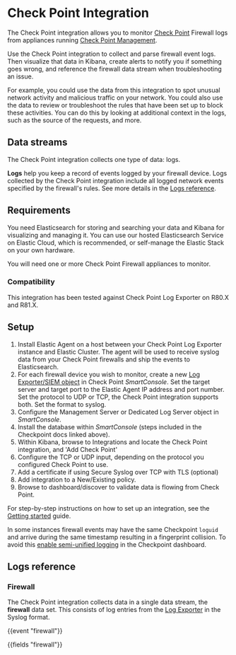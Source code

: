 # Check Point Integration

The Check Point integration allows you to monitor [Check Point](http://checkpoint.com/) Firewall logs from appliances running [Check Point Management](https://sc1.checkpoint.com/documents/latest/APIs/#introduction~v1.9%20).

Use the Check Point integration to collect and parse firewall event logs. Then visualize that data in Kibana, create alerts to notify you if something goes wrong, and reference the firewall data stream when troubleshooting an issue.

For example, you could use the data from this integration to spot unusual network activity and malicious traffic on your network. You could also use the data to review or troubleshoot the rules that have been set up to block these activities. You can do this by looking at additional context in the logs, such as the source of the requests, and more.

## Data streams

The Check Point integration collects one type of data: logs.

**Logs** help you keep a record of events logged by your firewall device.
Logs collected by the Check Point integration include all logged network events specified by the firewall's rules. See more details in the [Logs reference](#logs-reference).
 
## Requirements

You need Elasticsearch for storing and searching your data and Kibana for visualizing and managing it.
You can use our hosted Elasticsearch Service on Elastic Cloud, which is recommended, or self-manage the Elastic Stack on your own hardware.

You will need one or more Check Point Firewall appliances to monitor.

### Compatibility

This integration has been tested against Check Point Log Exporter on R80.X and R81.X.

## Setup

1. Install Elastic Agent on a host between your Check Point Log Exporter instance and Elastic Cluster. The agent will be used to receive syslog data from your Check Point firewalls and ship the events to Elasticsearch. 
2. For each firewall device you wish to monitor, create a new [Log Exporter/SIEM object](https://sc1.checkpoint.com/documents/R81/WebAdminGuides/EN/CP_R81_LoggingAndMonitoring_AdminGuide/Topics-LMG/Log-Exporter-Configuration-in-SmartConsole.htm?tocpath=Log%20Exporter%7C_____2) in Check Point *SmartConsole*. Set the target server and target port to the Elastic Agent IP address and port number. Set the protocol to UDP or TCP, the Check Point integration supports both. Set the format to syslog.
3. Configure the Management Server or Dedicated Log Server object in *SmartConsole*.
4. Install the database within *SmartConsole* (steps included in the Checkpoint docs linked above).
5. Within Kibana, browse to Integrations and locate the Check Point integration, and 'Add Check Point'
6. Configure the TCP or UDP input, depending on the protocol you configured Check Point to use. 
7. Add a certificate if using Secure Syslog over TCP with TLS (optional)
8. Add integration to a New/Existing policy. 
9. Browse to dashboard/discover to validate data is flowing from Check Point. 

For step-by-step instructions on how to set up an integration, see the
[Getting started](https://www.elastic.co/guide/en/welcome-to-elastic/current/getting-started-observability.html) guide.

In some instances firewall events may have the same Checkpoint `loguid` and arrive during the same timestamp resulting in a fingerprint collision. To avoid this [enable semi-unified logging](https://sc1.checkpoint.com/documents/R81/WebAdminGuides/EN/CP_R81_LoggingAndMonitoring_AdminGuide/Topics-LMG/Log-Exporter-Appendix.htm?TocPath=Log%20Exporter%7C_____9) in the Checkpoint dashboard.

## Logs reference

### Firewall

The Check Point integration collects data in a single data stream, the **firewall** data set. This consists of log entries from the [Log Exporter](https://supportcenter.checkpoint.com/supportcenter/portal?eventSubmit_doGoviewsolutiondetails=&solutionid=sk122323) in the Syslog format.

{{event "firewall"}}

{{fields "firewall"}}
